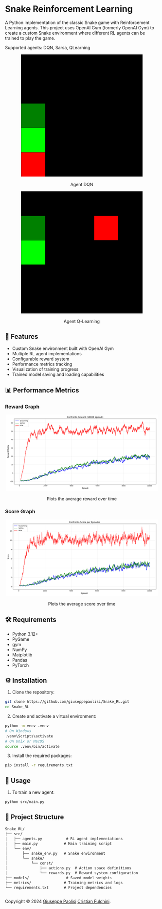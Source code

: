 # Snake Reinforcement Learning

A Python implementation of the classic Snake game with Reinforcement Learning agents. This project uses OpenAI Gym (formerly OpenAI Gym) to create a custom Snake environment where different RL agents can be trained to play the game.

Supported agents: DQN, Sarsa, QLearning

<div align="center">
  <img src="immage\DQN_game.gif" width="400" alt="Demo">
  <p>Agent DQN</p>
  <img src="immage\Q-Learning_game.gif" width="400" alt="Demo">
  <p>Agent Q-Learning</p>
</div>

## 🚀 Features

- Custom Snake environment built with OpenAI Gym
- Multiple RL agent implementations
- Configurable reward system
- Performance metrics tracking
- Visualization of training progress
- Trained model saving and loading capabilities

## 📊 Performance Metrics


### Reward Graph

<div align="center">
  <img src="immage\reward.png" width="500" alt="Demo">
  <p>Plots the average reward over time</p>
</div>

### Score Graph

<div align="center">
    <img src="immage\score.png" width="500" alt="Demo">
    <p>Plots the average score over time</p>
</div>

## 🛠️ Requirements

- Python 3.12+
- PyGame
- gym
- NumPy
- Matplotlib
- Pandas
- PyTorch

## ⚙️ Installation

1. Clone the repository:
```bash
git clone https://github.com/giuseppepaolisi/Snake_RL.git
cd Snake_RL
```

2. Create and activate a virtual environment:
```bash
python -m venv .venv
# On Windows
.venv\Scripts\activate
# On Unix or MacOS
source .venv/bin/activate
```

3. Install the required packages:
```bash
pip install -r requirements.txt
```

## 🎯 Usage

1. To train a new agent:
```bash
python src/main.py
```

## 📁 Project Structure

```
Snake_RL/
├── src/
│   ├── agents.py           # RL agent implementations
│   ├── main.py            # Main training script
│   └── env/
│       ├── snake_env.py   # Snake environment
│       └── snake/
│           └── const/
│               ├── actions.py  # Action space definitions
│               └── rewards.py  # Reward system configuration
├── models/                 # Saved model weights
├── metrics/               # Training metrics and logs
└── requirements.txt       # Project dependencies
```

##
Copyright © 2024
[Giuseppe Paolisi](https://github.com/giuseppepaolisi)
[Cristian Fulchini](https://github.com/cris83040).